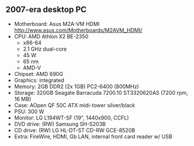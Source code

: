 ## 2007-era desktop PC

* Motherboard: Asus M2A-VM HDMI http://www.asus.com/Motherboards/M2AVM_HDMI/
* CPU: AMD Athlon X2 BE-2350
  * x86-64
  * 2.1 GHz dual-core
  * 45 W
  * 65 nm
  * AMD-V
* Chipset: AMD 690G
* Graphics: integrated
* Memory: 2GB DDR2 (2x 1GB) PC2-6400 (800MHz)
* Storage: 320GB Seagate Barracuda 7200.10 ST3320620AS (7200 rpm, 16 MB)
* Case: AOpen QF 50C ATX midi-tower silver/black
* PSU: 300 W
* Monitor: LG L194WT-SF (19", 1440x900, CCFL)
* DVD drive: (RW) Samsung SH-S203B
* CD drive: (RW) LG HL-DT-ST CD-RW GCE-8520B
* Extra: FireWire, HDMI, Gb LAN, internal front card reader w/ USB